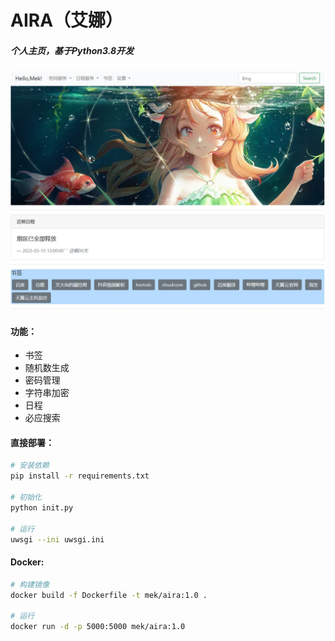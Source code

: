 # AIRA（艾娜）
##### 个人主页，基于Python3.8开发

![1](images\1.webp)

#### 功能：

- 书签
- 随机数生成
- 密码管理
- 字符串加密
- 日程
- 必应搜索



#### 直接部署：

```bash
# 安装依赖
pip install -r requirements.txt

# 初始化
python init.py

# 运行
uwsgi --ini uwsgi.ini
```



#### Docker:

```bash
# 构建镜像
docker build -f Dockerfile -t mek/aira:1.0 .

# 运行
docker run -d -p 5000:5000 mek/aira:1.0
```